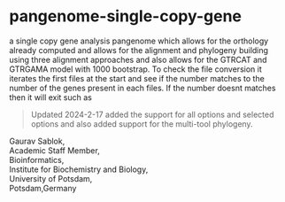 # pangenome-single-copy-gene

a single copy gene analysis pangenome which allows for the orthology already computed and allows for the alignment and phylogeny building using three alignment approaches and also allows for the GTRCAT and GTRGAMA model with 1000 bootstrap. To check the file conversion it iterates the first files at the start and see if the number matches to the number of the genes present in each files. If the number doesnt matches then it will exit such as

> Updated 2024-2-17
added the support for all options and selected options and also added support for the multi-tool phylogeny. 

Gaurav Sablok,\
Academic Staff Member,\
Bioinformatics,\
Institute for Biochemistry and Biology,\
University of Potsdam,\
Potsdam,Germany
